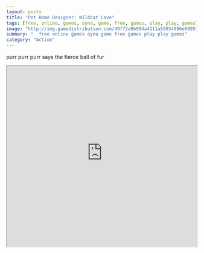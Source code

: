 ```yaml
---
layout: posts
title: "Pet Home Designer: Wildcat Cave"
tags: [free, online, games, oyna, game, free, games, play, play, games]
image: "http://img.gamedistribution.com/49f72a9b994a4211a55034096e609514.jpg"
summary: "  free online games oyna game free games play play games"
category: "Action"
---
```


purr purr purr says the fierce ball of fur

<iframe width="100%" height="480px;" src="http://flash.gamedistribution.com?game=49f72a9b994a4211a55034096e609514"></iframe>